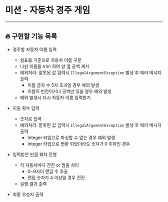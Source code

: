 # 미션 - 자동차 경주 게임

---

## 🔥 구현할 기능 목록

- 경주할 자동차 이름 입력
  - 쉼표를 기준으로 자동차 이름 구분
  - 나뉜 이름들 trim 하여 양 옆 공백 제거
  - 예외처리: 잘못된 값 입력시 `IllegalArgumentException` 발생 후 에러 메시지 출력
    - 이름 글자 수 5자 초과일 경우 예외 발생
    - 이름이 빈칸이거나 공백만 있을 경우 예외 발생
  - 예외 발생시 다시 자동차 이름 입력받기


- 이동 횟수 입력
  - 숫자로 입력
  - 예외처리: 잘못된 값 입력시 `IllegalArgumentException` 발생 후 에러 메시지 출력
    - Integer 타입으로 파싱할 수 없는 경우 예외 발생
    - Integer 타입으로 변환 되었더라도 숫자가 0 이하인 경우


- 입력받은 만큼 회차 진행
  - 각 자동차마다 전진 or 멈춤 처리
    - 0~9사이 랜덤 수 추출
    - 랜덤 숫자가 4 이상일 경우 전진
  - 실행 결과 출력


- 최종 우승자 출력